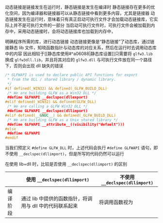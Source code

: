 动态链接是链接发生在运行时，静态链接是发生在编译时
静态链接存在更多的优化空间，因为编译器和链接器可以从静态链接中看到更多内容，尤其是链接器
动态链接发生在运行时，意味着只有真正启动可执行文件才会加载动态链接库，它实际上并不是可执行文件的一部分
当启动可执行文件时，可执行文件会被加载到内存中，采用动态链接时，会将动态链接库也加载到内存中，

明确程序所需的库，进行动态链接
动态链接更像是“静态链接”了动态库，通过链接静态 lib 文件，知晓函数指针与动态库的对应关系，然后在运行时去调用动态库中的内容
因此相较于[[静态库使用#^a06088|静态库设置]]只需要将 `glfw3.lib` 换成 `glfw3dll.lib`，并且将其对应的 `glfw3.dll` 与可执行文件放在同一个路径下，否则会出现 dll 缺失的错误

```cpp
/* GLFWAPI is used to declare public API functions for export
 * from the DLL / shared library / dynamic library.
 */
#if defined(_WIN32) && defined(_GLFW_BUILD_DLL)
 /* We are building GLFW as a Win32 DLL */
 #define GLFWAPI __declspec(dllexport)
#elif defined(_WIN32) && defined(GLFW_DLL)
 /* We are calling a GLFW Win32 DLL */
 #define GLFWAPI __declspec(dllimport)
#elif defined(__GNUC__) && defined(_GLFW_BUILD_DLL)
 /* We are building GLFW as a Unix shared library */
 #define GLFWAPI __attribute__((visibility("default")))
#else
 #define GLFWAPI
#endif
```

当我们预定义 `#define GLFW_DLL` 时，上述代码会执行 `#define GLFWAPI` 语句，即不使用 `__declspec(dllimport)`，但是所写的代码仍然可以运行

在使用 lib+dll 时，比较是否使用 `__declspec(dllimport)` 的区别

|      | 使用 `__declspec(dllimport)`        | 不使用 `__declspec(dllimport)` |
| ---- | --------------------------------- | --------------------------- |
| 编译阶段 | 通过 lib 中提供的函数指针，将调用与 dll 中的代码联系起来 | 将调用函数视为                     |

